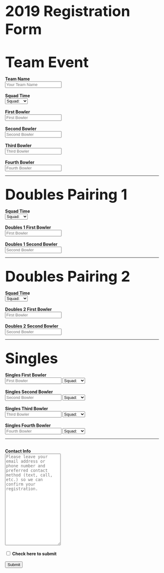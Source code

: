 <!DOCTYPE html>
<html>
<style>

input[type=text], select {
  width: 20;
  padding: 12px 20px;
  margin: 8px 0;
  display: inline-block;
  border: 1px solid #ccc;
  border-radius: 4px;
  box-sizing: border-box;
}

input[type=submit] {
  width: 300px;
  height: 100px;
  background-color: #4CAF50;
  color: white;
  align-items: center;
  margin: 8px 0;
  border: none;
  border-radius: 4px;
  cursor: pointer;
}

input[type=submit]:hover {
  background-color: #45a049;
}

form {
  border-radius: 5px;
  background-color: #f2f2f2;
  padding: 20px;
}

textarea {
  width: 50%;
  height: 150px;
  padding: 12px 20px;
  box-sizing: border-box;
  border: 2px solid #ccc;
  border-radius: 4px;
  background-color: #f8f8f8;
  resize: none;
}

input[type=checkbox] {
  height: 30px;
  width: 30px;
}

hr {
  border: 5px solid #ccc;
}
</style>
<body>
  <b><font size ="+6">2019 Registration Form</font>
<form action="/thankyou" method="post" name="2019 Tournament Registration" data-netlify-recaptcha="true" data-netlify="true" netlify-honeypot="bot_field" netlify>
    <p style="visibility: hidden">
        <label> Don't fill this out"</label> <input name=bot_field>
        </p>
    <b><font size="+6">Team Event</font></B>
    <br>
    <br>
    <label for="tname">Team Name</label>
    <br>
    <input type="text" id="tname" name="teamname" placeholder="Your Team Name">
    <br>
    <br>
    Squad Time
    <br>     
    <select name="Team_Squad">
        <option value="SquadA">Squad:</option>
        <option value="SquadA">Squad A</option>
        <option value="SquadB">Squad B</option>
        <option value="SquadC">Squad C</option>
        <option value="SquadD">Squad D</option>
    </select>
    <br>
    <br>
    <label for="bowler1">First Bowler</label>
    <br>
    <input type="text" id="bowler1" name="firstbowler" placeholder="First Bowler">
    <br>
    <br>
    <label for="bowler2">Second Bowler</label>
    <br>
    <input type="text" id="bowler2" name="secondbowler" placeholder="Second Bowler">
    <br>
    <br>
    <label for="bowler3">Third Bowler</label>
    <br>
    <input type="text" id="bowler3" name="thirdbowler" placeholder="Third Bowler">
    <br>
    <br>
    <label for="bowler4">Fourth Bowler</label>
    <br>
    <input type="text" id="bowler4" name="fourthbowler" placeholder="Fourth Bowler">
    <br>
    <hr>
    <br>
    <b><font size="+6">Doubles Pairing 1</font></b>
    <br>
    <br>
    Squad Time
    <br>
    <select name="Doubles_1_Squad">
        <option value="SquadA">Squad:</option>
        <option value="SquadA">Squad A</option>
        <option value="SquadB">Squad B</option>
        <option value="SquadC">Squad C</option>
        <option value="SquadD">Squad D</option>
    </select>
    <br>
    <br>
    <label for="doubles1">Doubles 1 First Bowler</label>
    <br>
    <input type="text" id="doubles1" name="doublesfirstbowler" placeholder="First Bowler">
    <br>
    <br>
    <label for="doubles2">Doubles 1 Second Bowler</label>
    <br>
    <input type="text" id="doubles2" name="doublessecondbowler" placeholder="Second Bowler">
    <br>
    <hr>
    <br>
    <b><font size="+6">Doubles Pairing 2</font></b>
    <br>
    <br>
    Squad Time
    <br>
    <select name="Doubles_2_Squad">
        <option value="SquadA">Squad:</option>
        <option value="SquadA">Squad A</option>
        <option value="SquadB">Squad B</option>
        <option value="SquadC">Squad C</option>
        <option value="SquadD">Squad D</option>
    </select>
    <br>
    <br>
    <label for="doubles3">Doubles 2 First Bowler</label>
    <br>
    <input type="text" id="doubles3" name="doublesthirdbowler" placeholder="First Bowler">
    <br>
    <br>
    <label for="doubles4">Doubles 2 Second Bowler</label>
    <br>
    <input type="text" id="doubles4" name="doublesfourthbowler" placeholder="Second Bowler">
    <br>
    <hr>
    <br>
    <b><font size="+6">Singles</font></b>
    <br>
    <br>
    <label for="singles1">Singles First Bowler</label> 
    <br>
    <input type="text" id="singles1" name="singlesfirstbowler" placeholder="First Bowler">
    <select name="Singles_1_Squad">
        <option value="SquadA">Squad:</option>
        <option value="SquadA">Squad A</option>
        <option value="SquadB">Squad B</option>
        <option value="SquadC">Squad C</option>
        <option value="SquadD">Squad D</option>
    </select>
    <br>
    <br>
    <label for="singles2">Singles Second Bowler</label>
    <br>
    <input type="text" id="singles2" name="singlessecondbowler" placeholder="Second Bowler">
    <select name="Singles_2_Squad">
        <option value="SquadA">Squad:</option>
        <option value="SquadA">Squad A</option>
        <option value="SquadB">Squad B</option>
        <option value="SquadC">Squad C</option>
        <option value="SquadD">Squad D</option>
    </select>
    <br>
    <br>
    <label for="singles3">Singles Third Bowler</label>
    <br>
    <input type="text" id="singles3" name="singlesthirdbowler" placeholder="Third Bowler">
    <select name="Singles_3_Squad">
        <option value="SquadA">Squad:</option>
        <option value="SquadA">Squad A</option>
        <option value="SquadB">Squad B</option>
        <option value="SquadC">Squad C</option>
        <option value="SquadD">Squad D</option>
    </select>
    <br>
    <br>
    <label for="singles4">Singles Fourth Bowler</label>
    <br>
    <input type="text" id="singles4" name="singlesfourthbowler" placeholder="Fourth Bowler">
    <select name="Singles_4_Squad">
        <option value="SquadA">Squad:</option>
        <option value="SquadA">Squad A</option>
        <option value="SquadB">Squad B</option>
        <option value="SquadC">Squad C</option>
        <option value="SquadD">Squad D</option>
    </select>
    <br>
    <hr>
    <br>
    <label for="contact">Contact Info</label>
    <br>
    <textarea id="contact" name="contact" placeholder="Please leave your email address or phone number and preferred contact method (text, call, etc.) so we can confirm your registration." style="height: 300px" style="width:500px"></textarea>
    <br>
    <br>
    <input type="checkbox" required> Check here to submit
    </label>
    <br>
    <br>
    <input type="submit" value="Submit" style="">
</form>